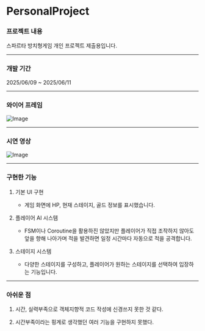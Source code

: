 # PersonalProject
### 프로젝트 내용
스파르타 방치형게임 개인 프로젝트 제출용입니다.

---

### 개발 기간
2025/06/09 ~ 2025/06/11

---

### 와이어 프레임
![Image](https://github.com/user-attachments/assets/40205868-fb6c-48f1-94ba-ecbf65458a85)

---

### 시연 영상
![Image](https://github.com/user-attachments/assets/1ec7616e-d63d-4a55-a3d5-e9fa3bc21b67)

---

### 구현한 기능
1. 기본 UI 구현
    - 게임 화면에 HP, 현재 스테이지, 골드 정보를 표시했습니다.

2. 플레이어 AI 시스템
    - FSM이나 Coroutine을 활용하진 않았지만 플레이어가 직접 조작하지 않아도 앞을 향해 나아가며
      적을 발견하면 일정 시간마다 자동으로 적을 공격합니다.

3. 스테이지 시스템
    - 다양한 스테이지를 구성하고, 플레이어가 원하는 스테이지를 선택하여 입장하는 기능입니다.

---

### 아쉬운 점

1. 시간, 실력부족으로 객체지향적 코드 작성에 신경쓰지 못한 것 같다.

2. 시간부족이라는 핑계로 생각했던 여러 기능을 구현하지 못했다.
